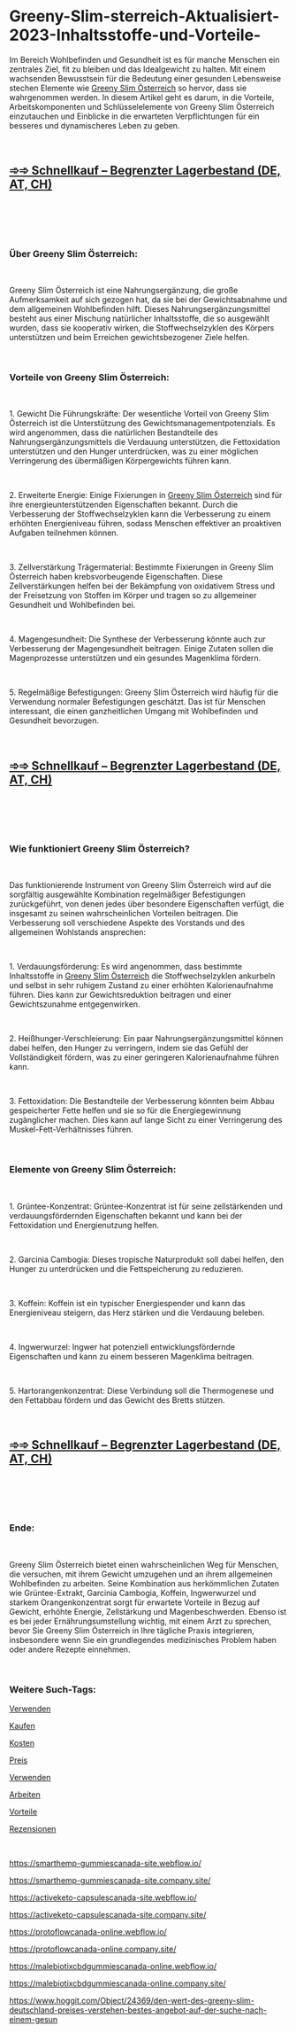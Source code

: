 # Greeny-Slim-sterreich-Aktualisiert-2023-Inhaltsstoffe-und-Vorteile-
<p>Im Bereich Wohlbefinden und Gesundheit ist es f&uuml;r manche Menschen ein zentrales Ziel, fit zu bleiben und das Idealgewicht zu halten. Mit einem wachsenden Bewusstsein f&uuml;r die Bedeutung einer gesunden Lebensweise stechen Elemente wie&nbsp;<a href="https://fitbreathing.com/greeny-slim-de-at-ch/">Greeny Slim &Ouml;sterreich</a>&nbsp;so hervor, dass sie wahrgenommen werden. In diesem Artikel geht es darum, in die Vorteile, Arbeitskomponenten und Schl&uuml;sselelemente von Greeny Slim &Ouml;sterreich einzutauchen und Einblicke in die erwarteten Verpflichtungen f&uuml;r ein besseres und dynamischeres Leben zu geben.</p>
<p>&nbsp;</p>
<h2><strong><a href="https://fitbreathing.com/recommends/greeny-slim-de/">➾➾ Schnellkauf &ndash; Begrenzter Lagerbestand (DE, AT, CH)</a></strong></h2>
<p>&nbsp;</p>
<p><a href="https://fitbreathing.com/recommends/greeny-slim-de/"><img src="https://storage.penzu.com/g/s6yVHkeUbtHEfxfJ" alt="" /></a></p>
<p>&nbsp;</p>
<h3><strong>&Uuml;ber Greeny Slim &Ouml;sterreich:</strong></h3>
<p>&nbsp;</p>
<p>Greeny Slim &Ouml;sterreich ist eine Nahrungserg&auml;nzung, die gro&szlig;e Aufmerksamkeit auf sich gezogen hat, da sie bei der Gewichtsabnahme und dem allgemeinen Wohlbefinden hilft. Dieses Nahrungserg&auml;nzungsmittel besteht aus einer Mischung nat&uuml;rlicher Inhaltsstoffe, die so ausgew&auml;hlt wurden, dass sie kooperativ wirken, die Stoffwechselzyklen des K&ouml;rpers unterst&uuml;tzen und beim Erreichen gewichtsbezogener Ziele helfen.</p>
<p>&nbsp;</p>
<h3><strong>Vorteile von Greeny Slim &Ouml;sterreich:</strong></h3>
<p>&nbsp;</p>
<p>1. Gewicht Die F&uuml;hrungskr&auml;fte: Der wesentliche Vorteil von Greeny Slim &Ouml;sterreich ist die Unterst&uuml;tzung des Gewichtsmanagementpotenzials. Es wird angenommen, dass die nat&uuml;rlichen Bestandteile des Nahrungserg&auml;nzungsmittels die Verdauung unterst&uuml;tzen, die Fettoxidation unterst&uuml;tzen und den Hunger unterdr&uuml;cken, was zu einer m&ouml;glichen Verringerung des &uuml;berm&auml;&szlig;igen K&ouml;rpergewichts f&uuml;hren kann.</p>
<p>&nbsp;</p>
<p>2. Erweiterte Energie: Einige Fixierungen in&nbsp;<a href="https://greeny-slim-deutschland.company.site/">Greeny Slim &Ouml;sterreich</a>&nbsp;sind f&uuml;r ihre energieunterst&uuml;tzenden Eigenschaften bekannt. Durch die Verbesserung der Stoffwechselzyklen kann die Verbesserung zu einem erh&ouml;hten Energieniveau f&uuml;hren, sodass Menschen effektiver an proaktiven Aufgaben teilnehmen k&ouml;nnen.</p>
<p>&nbsp;</p>
<p>3. Zellverst&auml;rkung Tr&auml;germaterial: Bestimmte Fixierungen in Greeny Slim &Ouml;sterreich haben krebsvorbeugende Eigenschaften. Diese Zellverst&auml;rkungen helfen bei der Bek&auml;mpfung von oxidativem Stress und der Freisetzung von Stoffen im K&ouml;rper und tragen so zu allgemeiner Gesundheit und Wohlbefinden bei.</p>
<p>&nbsp;</p>
<p>4. Magengesundheit: Die Synthese der Verbesserung k&ouml;nnte auch zur Verbesserung der Magengesundheit beitragen. Einige Zutaten sollen die Magenprozesse unterst&uuml;tzen und ein gesundes Magenklima f&ouml;rdern.</p>
<p>&nbsp;</p>
<p>5. Regelm&auml;&szlig;ige Befestigungen: Greeny Slim &Ouml;sterreich wird h&auml;ufig f&uuml;r die Verwendung normaler Befestigungen gesch&auml;tzt. Das ist f&uuml;r Menschen interessant, die einen ganzheitlichen Umgang mit Wohlbefinden und Gesundheit bevorzugen.</p>
<p>&nbsp;</p>
<h2><strong><a href="https://fitbreathing.com/recommends/greeny-slim-de/">➾➾ Schnellkauf &ndash; Begrenzter Lagerbestand (DE, AT, CH)</a></strong></h2>
<p>&nbsp;</p>
<p><a href="https://fitbreathing.com/recommends/greeny-slim-de/"><img src="https://storage.penzu.com/g/sLQe9J8nb9jWdD9v" alt="" border="0" /></a></p>
<p>&nbsp;</p>
<h3><strong>Wie funktioniert Greeny Slim &Ouml;sterreich?</strong></h3>
<p>&nbsp;</p>
<p>Das funktionierende Instrument von Greeny Slim &Ouml;sterreich wird auf die sorgf&auml;ltig ausgew&auml;hlte Kombination regelm&auml;&szlig;iger Befestigungen zur&uuml;ckgef&uuml;hrt, von denen jedes &uuml;ber besondere Eigenschaften verf&uuml;gt, die insgesamt zu seinen wahrscheinlichen Vorteilen beitragen. Die Verbesserung soll verschiedene Aspekte des Vorstands und des allgemeinen Wohlstands ansprechen:</p>
<p>&nbsp;</p>
<p>1. Verdauungsf&ouml;rderung: Es wird angenommen, dass bestimmte Inhaltsstoffe in&nbsp;<a href="https://greeny-slim-deutschland.webflow.io/">Greeny Slim &Ouml;sterreich</a>&nbsp;die Stoffwechselzyklen ankurbeln und selbst in sehr ruhigem Zustand zu einer erh&ouml;hten Kalorienaufnahme f&uuml;hren. Dies kann zur Gewichtsreduktion beitragen und einer Gewichtszunahme entgegenwirken.</p>
<p>&nbsp;</p>
<p>2. Hei&szlig;hunger-Verschleierung: Ein paar Nahrungserg&auml;nzungsmittel k&ouml;nnen dabei helfen, den Hunger zu verringern, indem sie das Gef&uuml;hl der Vollst&auml;ndigkeit f&ouml;rdern, was zu einer geringeren Kalorienaufnahme f&uuml;hren kann.</p>
<p>&nbsp;</p>
<p>3. Fettoxidation: Die Bestandteile der Verbesserung k&ouml;nnten beim Abbau gespeicherter Fette helfen und sie so f&uuml;r die Energiegewinnung zug&auml;nglicher machen. Dies kann auf lange Sicht zu einer Verringerung des Muskel-Fett-Verh&auml;ltnisses f&uuml;hren.</p>
<p>&nbsp;</p>
<h3><strong>Elemente von Greeny Slim &Ouml;sterreich:</strong></h3>
<p>&nbsp;</p>
<p>1. Gr&uuml;ntee-Konzentrat: Gr&uuml;ntee-Konzentrat ist f&uuml;r seine zellst&auml;rkenden und verdauungsf&ouml;rdernden Eigenschaften bekannt und kann bei der Fettoxidation und Energienutzung helfen.</p>
<p>&nbsp;</p>
<p>2. Garcinia Cambogia: Dieses tropische Naturprodukt soll dabei helfen, den Hunger zu unterdr&uuml;cken und die Fettspeicherung zu reduzieren.</p>
<p>&nbsp;</p>
<p>3. Koffein: Koffein ist ein typischer Energiespender und kann das Energieniveau steigern, das Herz st&auml;rken und die Verdauung beleben.</p>
<p>&nbsp;</p>
<p>4. Ingwerwurzel: Ingwer hat potenziell entwicklungsf&ouml;rdernde Eigenschaften und kann zu einem besseren Magenklima beitragen.</p>
<p>&nbsp;</p>
<p>5. Hartorangenkonzentrat: Diese Verbindung soll die Thermogenese und den Fettabbau f&ouml;rdern und das Gewicht des Bretts st&uuml;tzen.</p>
<p>&nbsp;</p>
<h2><strong><a href="https://fitbreathing.com/recommends/greeny-slim-de/">➾➾ Schnellkauf &ndash; Begrenzter Lagerbestand (DE, AT, CH)</a></strong></h2>
<p>&nbsp;</p>
<p><a href="https://fitbreathing.com/recommends/greeny-slim-de/"><img src="https://storage.penzu.com/g/sqagfY37tTFBB5xc" alt="" border="0" /></a></p>
<p>&nbsp;</p>
<h3><strong>Ende:</strong></h3>
<p>&nbsp;</p>
<p>Greeny Slim &Ouml;sterreich bietet einen wahrscheinlichen Weg f&uuml;r Menschen, die versuchen, mit ihrem Gewicht umzugehen und an ihrem allgemeinen Wohlbefinden zu arbeiten. Seine Kombination aus herk&ouml;mmlichen Zutaten wie Gr&uuml;ntee-Extrakt, Garcinia Cambogia, Koffein, Ingwerwurzel und starkem Orangenkonzentrat sorgt f&uuml;r erwartete Vorteile in Bezug auf Gewicht, erh&ouml;hte Energie, Zellst&auml;rkung und Magenbeschwerden. Ebenso ist es bei jeder Ern&auml;hrungsumstellung wichtig, mit einem Arzt zu sprechen, bevor Sie Greeny Slim &Ouml;sterreich in Ihre t&auml;gliche Praxis integrieren, insbesondere wenn Sie ein grundlegendes medizinisches Problem haben oder andere Rezepte einnehmen.</p>
<p>&nbsp;</p>
<h3><strong>Weitere Such-Tags:</strong></h3>
<p><a href="https://greeny-slim-deutschland-price.webflow.io/">Verwenden</a></p>
<p><a href="https://sites.google.com/view/greeny-slim-deutschland/home">Kaufen</a></p>
<p><a href="https://groups.google.com/g/greeny-slim-deutschland/c/rxyg8Nw2J8k">Kosten</a></p>
<p><a href="https://colab.research.google.com/drive/1r4KQJvYDqu9EMFtg7Y5veI7_KMxRi7-V?usp=sharing">Preis</a></p>
<p><a href="https://lookerstudio.google.com/reporting/b2c09ead-1cfb-41da-928f-96623e4e6eb2">Verwenden</a></p>
<p><a href="https://www.eventcreate.com/e/greenyslimdeutschland">Arbeiten</a></p>
<p><a href="https://www.yepdesk.com/greeny-slim-deutschland">Vorteile</a></p>
<p><a href="https://infogram.com/greeny-slim-de-at-ch-aktualisiert-2023-lohnt-es-sich-1hzj4o3dje30o4p?live">Rezensionen</a></p>
<p>&nbsp;</p>
<p><a href="https://smarthemp-gummiescanada-site.webflow.io/">https://smarthemp-gummiescanada-site.webflow.io/</a></p>
<p><a href="https://smarthemp-gummiescanada-site.company.site/">https://smarthemp-gummiescanada-site.company.site/</a></p>
<p><a href="https://activeketo-capsulescanada-site.webflow.io/">https://activeketo-capsulescanada-site.webflow.io/</a></p>
<p><a href="https://activeketo-capsulescanada-site.company.site/">https://activeketo-capsulescanada-site.company.site/</a></p>
<p><a href="https://protoflowcanada-online.webflow.io/">https://protoflowcanada-online.webflow.io/</a></p>
<p><a href="https://protoflowcanada-online.company.site/">https://protoflowcanada-online.company.site/</a></p>
<p><a href="https://malebiotixcbdgummiescanada-online.webflow.io/">https://malebiotixcbdgummiescanada-online.webflow.io/</a></p>
<p><a href="https://malebiotixcbdgummiescanada-online.company.site/">https://malebiotixcbdgummiescanada-online.company.site/</a></p>
<p><a href="https://www.hoggit.com/Object/24369/den-wert-des-greeny-slim-deutschland-preises-verstehen-bestes-angebot-auf-der-suche-nach-einem-gesun">https://www.hoggit.com/Object/24369/den-wert-des-greeny-slim-deutschland-preises-verstehen-bestes-angebot-auf-der-suche-nach-einem-gesun</a></p>
